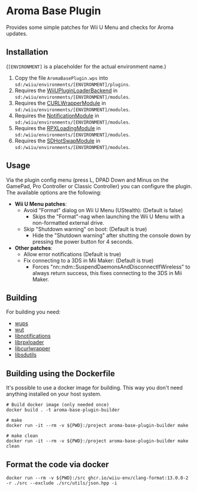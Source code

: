 # Aroma Base Plugin

Provides some simple patches for Wii U Menu and checks for Aroma updates.

## Installation

(`[ENVIRONMENT]` is a placeholder for the actual environment name.)

1. Copy the file `AromaBasePlugin.wps` into `sd:/wiiu/environments/[ENVIRONMENT]/plugins`.
2. Requires the [WiiUPluginLoaderBackend](https://github.com/wiiu-env/WiiUPluginLoaderBackend) in `sd:/wiiu/environments/[ENVIRONMENT]/modules`.
3. Requires the [CURLWrapperModule](https://github.com/wiiu-env/CURLWrapperModule) in `sd:/wiiu/environments/[ENVIRONMENT]/modules`.
4. Requires the [NotificationModule](https://github.com/wiiu-env/NotificationModule) in `sd:/wiiu/environments/[ENVIRONMENT]/modules`.
5. Requires the [RPXLoadingModule](https://github.com/wiiu-env/RPXLoadingModule) in `sd:/wiiu/environments/[ENVIRONMENT]/modules`.
6. Requires the [SDHotSwapModule](https://github.com/wiiu-env/SDHotSwapModule) in `sd:/wiiu/environments/[ENVIRONMENT]/modules`.

## Usage

Via the plugin config menu (press L, DPAD Down and Minus on the GamePad, Pro Controller or Classic Controller) you can configure the plugin. The available options are the following:

- **Wii U Menu patches**:
  - Avoid "Format" dialog on Wii U Menu (UStealth): (Default is false)
    - Skips the "Format"-nag when launching the Wii U Menu with a non-formatted external drive.
  - Skip "Shutdown warning" on boot: (Default is true)
    - Hide the "Shutdown warning" after shutting the console down by pressing the power button for 4 seconds.
- **Other patches**:
  - Allow error notifications (Default is true)
  - Fix connecting to a 3DS in Mii Maker: (Default is true)
    - Forces "nn::ndm::SuspendDaemonsAndDisconnectIfWireless" to always return success, this fixes connecting to the 3DS in Mii Maker.

## Building

For building you need:
- [wups](https://github.com/wiiu-env/WiiUPluginSystem)
- [wut](https://github.com/decaf-emu/wut)
- [libnotifications](https://github.com/wiiu-env/libnotifications)
- [librpxloader](https://github.com/wiiu-env/librpxloader)
- [libcurlwrapper](https://github.com/wiiu-env/libcurlwrapper)
- [libsdutils](https://github.com/wiiu-env/libsdutils)

## Building using the Dockerfile

It's possible to use a docker image for building. This way you don't need anything installed on your host system.

```
# Build docker image (only needed once)
docker build . -t aroma-base-plugin-builder

# make 
docker run -it --rm -v ${PWD}:/project aroma-base-plugin-builder make

# make clean
docker run -it --rm -v ${PWD}:/project aroma-base-plugin-builder make clean
```

## Format the code via docker

`docker run --rm -v ${PWD}:/src ghcr.io/wiiu-env/clang-format:13.0.0-2 -r ./src --exclude ./src/utils/json.hpp -i`
